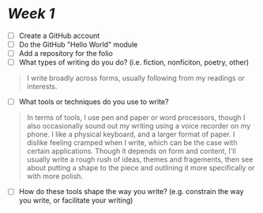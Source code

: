 # *Week 1*

- [ ] Create a GitHub account
- [ ] Do the GitHub "Hello World" module
- [ ] Add a repository for the folio
- [ ] What types of writing do you do? (i.e. fiction, nonficiton, poetry, other)
> I write broadly across forms, usually following from my readings or interests.
- [ ] What tools or techniques do you use to write? 
> In terms of tools, I use pen and paper or word processors, though I also occasionally sound out my writing using a voice recorder on my phone. I like a physical keyboard, and a larger format of paper. I dislike feeling cramped when I write, which can be the case with certain applications. Though it depends on form and content, I'll usually write a rough rush of ideas, themes and fragements, then see about putting a shape to the piece and outlining it more specifically or with more polish. 
- [ ] How do these tools shape the way you write? (e.g. constrain the way you write, or facilitate your writing)
